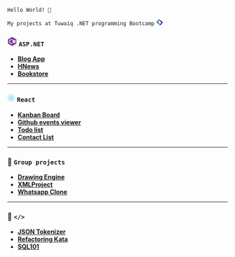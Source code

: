  `Hello World! 👋`

`My projects at Tuwaiq .NET programming Bootcamp` <img alt="tuwaiq logo" width="16px" src="icons/tuwaiq.png" />



### <img width="22px" src="icons/c-sharp-solid.svg" /> `ASP.NET` 

- **[Blog App](https://github.com/maryam-alraddadi/Project04_Auth_CRUD_ASP.NET)**
- **[HNews](https://github.com/maryam-alraddadi/Project01_ASP.NET_MVC)**
- **[Bookstore](https://github.com/maryam-alraddadi/Project02_EF_ASP.NET_MVC)**

---

### <img width="18px" src="icons/react.svg" /> `React` 

- **[Kanban Board](https://github.com/maryam-alraddadi/FinalProject)**
- **[Github events viewer](https://github.com/maryam-alraddadi/Project02)**
- **[Todo list](https://github.com/maryam-alraddadi/toDo-list)**
- **[Contact List](https://github.com/maryam-alraddadi/HW_Week11_Day01_React_Redux)**

---

### 🤍 `Group projects`

- **[Drawing Engine](https://github.com/Reema3Alyousef/Drawing_Engine_Project)**
- **[XMLProject](https://github.com/Al-Suda/XMLProject)**
- **[Whatsapp Clone](https://github.com/MhmdRashed/WhatsApp-CloneProject)**

---

### 👾 `</>`

- **[JSON Tokenizer](https://github.com/maryam-alraddadi/JSONTokenizer)**
- **[Refactoring Kata](https://github.com/maryam-alraddadi/Challenge01)**
- **[SQL101](https://github.com/maryam-alraddadi/SQL101)**
